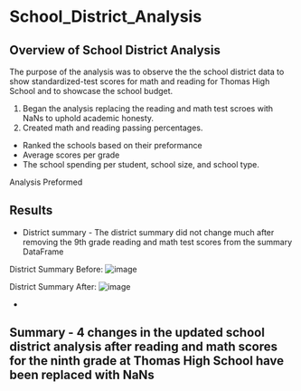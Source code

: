 # School_District_Analysis
## Overview of School District Analysis
The purpose of the analysis was to observe the the school district data to show standardized-test scores for math and reading for Thomas High School and to showcase the school budget. 
1. Began the analysis replacing the reading and math test scroes with NaNs to uphold academic honesty.
2. Created math and reading passing percentages.
 - Ranked the schools based on their preformance
 - Average scores per grade
 - The school spending per student, school size, and school type.

Analysis Preformed

## Results

* District summary - The district summary did not change much after removing the 9th grade reading and math test scores from the summary DataFrame

District Summary Before:
![image](https://user-images.githubusercontent.com/99375741/159202161-4884b232-6724-47fd-8012-ec3dce17466d.png)

District Summary After:
![image](https://user-images.githubusercontent.com/99375741/159200892-feea9886-b891-4a19-a8b4-1eb3f1fd3f19.png)


*



## Summary - 4 changes in the updated school district analysis after reading and math scores for the ninth grade at Thomas High School have been replaced with NaNs
